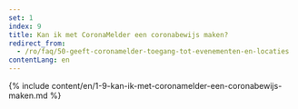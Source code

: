 ```yaml
---
set: 1
index: 9
title: Kan ik met CoronaMelder een coronabewijs maken?
redirect_from: 
  - /ro/faq/50-geeft-coronamelder-toegang-tot-evenementen-en-locaties
contentLang: en
---
```

{% include content/en/1-9-kan-ik-met-coronamelder-een-coronabewijs-maken.md %}
